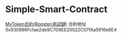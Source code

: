 # Simple-Smart-Contract
[MyToken合約(Ropsten測試鏈)](https://ropsten.etherscan.io/address/0x930896fcfae2de9c7d9ee20522c07faa5916e6e4)
合約地址 0x930896Fcfae2de9C7D9EE20522C07fAa5916e6E4
